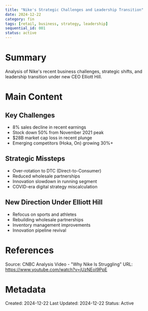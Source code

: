 ```yaml
---
title: "Nike's Strategic Challenges and Leadership Transition"
date: 2024-12-22
category: fin
tags: [retail, business, strategy, leadership]
sequential_id: 001
status: active
---
```


# Summary
Analysis of Nike's recent business challenges, strategic shifts, and leadership transition under new CEO Elliott Hill.

# Main Content
## Key Challenges
- 8% sales decline in recent earnings
- Stock down 50% from November 2021 peak
- $28B market cap loss in recent plunge
- Emerging competitors (Hoka, On) growing 30%+

## Strategic Missteps
- Over-rotation to DTC (Direct-to-Consumer)
- Reduced wholesale partnerships
- Innovation slowdown in running segment
- COVID-era digital strategy miscalculation

## New Direction Under Elliott Hill
- Refocus on sports and athletes
- Rebuilding wholesale partnerships
- Inventory management improvements
- Innovation pipeline revival

# References
Source: CNBC Analysis Video - "Why Nike Is Struggling"
URL: https://www.youtube.com/watch?v=jUzNEoI9PpE

# Metadata
Created: 2024-12-22
Last Updated: 2024-12-22
Status: Active